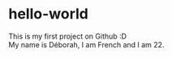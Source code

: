 # hello-world
This is my first project on Github :D
</br>My name is Déborah, I am French and I am 22.
